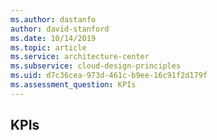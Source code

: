 ```yaml
---
ms.author: dastanfo
author: david-stanford
ms.date: 10/14/2019
ms.topic: article
ms.service: architecture-center
ms.subservice: cloud-design-principles
ms.uid: d7c36cea-973d-461c-b9ee-16c91f2d179f
ms.assessment_question: KPIs
---
```

## KPIs


